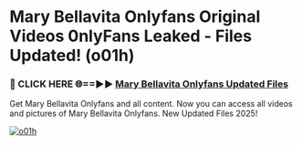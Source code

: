 # Mary Bellavita Onlyfans Original Videos 0nlyFans Leaked - Files Updated! (o01h)

<h3>🔴 CLICK HERE 🌐==►► <a href="https://tinyurl.com/2wckxsce" rel="nofollow">Mary Bellavita Onlyfans Updated Files</a></h3>

Get Mary Bellavita Onlyfans and all content. Now you can access all videos and pictures of Mary Bellavita Onlyfans. New Updated Files 2025!

[![o01h](https://i.imgur.com/AFduVYN.gif)](https://tinyurl.com/2wckxsce)
